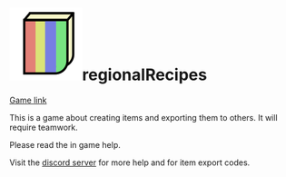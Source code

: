 # ![regionalRecipes logo](/serverIcon.png?raw=true "Logo")regionalRecipes

[Game link](http://asteriskman7.github.io/regionalRecipes)

This is a game about creating items and exporting them to others. It will require teamwork.

Please read the in game help.

Visit the [discord server](https://discord.gg/uzzKHFN9xQ) for more help and for item export codes.
